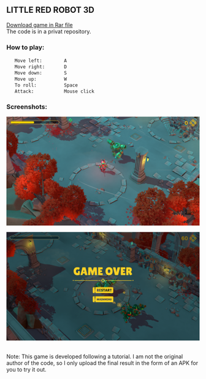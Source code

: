 ## LITTLE RED ROBOT 3D
[Download game in Rar file](https://github.com/DamianPyCoder/Unity__Games__x6/tree/main/red_robot_executable)  
The code is in a privat repository.

### How to play:
```
   Move left:        A
   Move right:       D
   Move down:        S
   Move up:          W
   To roll:          Space
   Attack:           Mouse click
```



### Screenshots:
![](https://github.com/DamianPyCoder/Unity__Games__x6/blob/main/red_robot_executable/screenshots/robot2.png)

![](https://github.com/DamianPyCoder/Unity__Games__x6/blob/main/red_robot_executable/screenshots/robot6.png)  


## 

Note: This game is developed following a tutorial. I am not the original author of the code, so I only upload the final result in the form of an APK for you to try it out.
